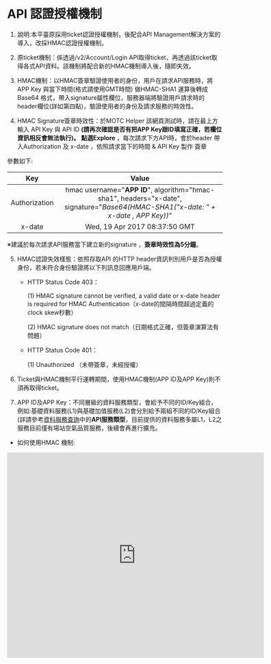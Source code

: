 # API 認證授權機制


1.  說明:本平臺原採用ticket認證授權機制，後配合API Management解決方案的導入，改採HMAC認證授權機制。

2.	原ticket機制：係透過/v2/Account/Login API取得ticket，再透過該ticket取得各式API資料。該機制將配合新的HMAC機制導入後，隨即失效。

3.	HMAC機制：以HMAC簽章驗證使用者的身份，用戶在請求API服務時，將APP Key 與當下時間(格式請使用GMT時間) 做HMAC-SHA1 運算後轉成Base64 格式，帶入signature屬性欄位，服務器端將驗證用戶請求時的header欄位(詳如第四點)，驗證使用者的身份及請求服務的時效性。

4.	HMAC Signature簽章時效性：於MOTC Helper 該網頁測試時，請在最上方輸入 API Key 與 API ID 
**(請再次確認是否有把APP Key跟ID填寫正確，若欄位資訊相反會無法執行)。** **點選Explore** ，每次請求下方API時，會於header 帶入Authorization 及 x-date ，依照請求當下的時間 & API Key 製作 簽章

參數如下:

|  Key  |  Value  |
| :--: | :--------: |
|  Authorization  | hmac username="**APP ID**", algorithm="hmac-sha1", headers="x-date", signature="*Base64(HMAC-SHA1("x-date: " + x-date , APP Key))*" |
| x-date  |    Wed, 19 Apr 2017 08:37:50 GMT    |


※建議於每次請求API服務當下建立新的signature ，**簽章時效性為5分鐘**。


5.	HMAC認證失效樣態：依照存取API 的HTTP header資訊判別用戶是否為授權身份，若未符合身份驗證將以下列訊息回應用戶端。

    -  HTTP Status Code 403：

        (1)	 HMAC signature cannot be verified, a valid date or x-date header is required for HMAC Authentication（x-date的間隔時間超過定義的clock skew秒數）
    

        (2)	 HMAC signature does not match（日期格式正確，但簽章演算法有問題）
    
    
    -  HTTP Status Code 401：
    
        (1)	 Unauthorized （未帶簽章，未經授權）
    
  
6.	Ticket與HMAC機制平行運轉期間，使用HMAC機制(APP ID及APP Key)則不須再取得ticket。

7.	APP ID及APP Key：不同層級的資料服務類型，會給予不同的ID/Key組合，例如:基礎資料服務(L1)與基礎加值服務(L2)會分別給予兩組不同的ID/Key組合(詳請參考[資料服務查詢](https://ptx.transportdata.tw/PTX/Service)中的**API服務類型**，目前提供的資料服務多屬L1，L2之服務目前僅有場站空氣品質服務，後續會再進行擴充。


- 如何使用HMAC 機制:
<iframe width="600" height="480" src="https://www.youtube.com/embed/m6mjfnvfeZE" frameborder="0" gesture="media" allowfullscreen></iframe>
